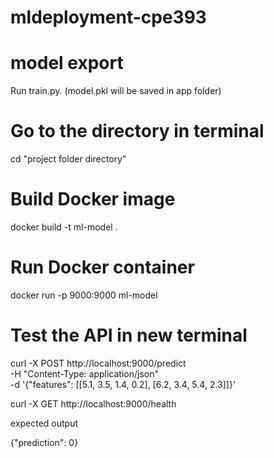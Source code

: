 # mldeployment-cpe393

# model export
Run train.py. (model.pkl will be saved in app folder)

# Go to the directory in terminal
cd "project folder directory"

# Build Docker image
docker build -t ml-model .

# Run Docker container
docker run -p 9000:9000 ml-model

# Test the API in new terminal

curl -X POST http://localhost:9000/predict \
     -H "Content-Type: application/json" \
     -d '{"features": [[5.1, 3.5, 1.4, 0.2], [6.2, 3.4, 5.4, 2.3]]}'

curl -X GET http://localhost:9000/health

expected output

{"prediction": 0}




